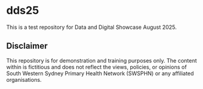 # dds25

This is a test repository for Data and Digital Showcase August 2025.

## Disclaimer

This repository is for demonstration and training purposes only. The content within is fictitious and does not reflect the views, policies, or opinions of South Western Sydney Primary Health Network (SWSPHN) or any affiliated organisations.
